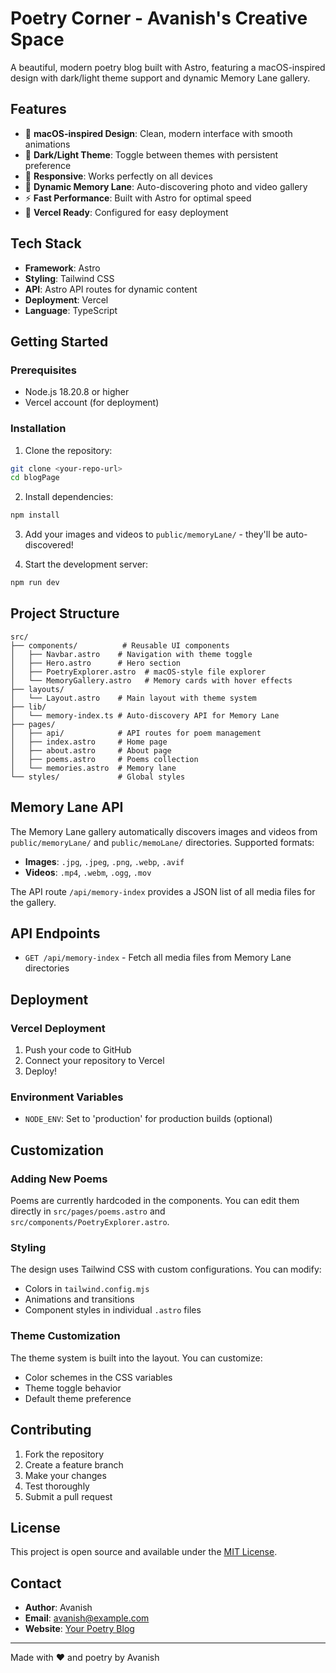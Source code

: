 # Poetry Corner - Avanish's Creative Space

A beautiful, modern poetry blog built with Astro, featuring a macOS-inspired design with dark/light theme support and dynamic Memory Lane gallery.

## Features

- 🎨 **macOS-inspired Design**: Clean, modern interface with smooth animations
- 🌙 **Dark/Light Theme**: Toggle between themes with persistent preference
- 📱 **Responsive**: Works perfectly on all devices
- 📸 **Dynamic Memory Lane**: Auto-discovering photo and video gallery
- ⚡ **Fast Performance**: Built with Astro for optimal speed
- 🚀 **Vercel Ready**: Configured for easy deployment

## Tech Stack

- **Framework**: Astro
- **Styling**: Tailwind CSS
- **API**: Astro API routes for dynamic content
- **Deployment**: Vercel
- **Language**: TypeScript

## Getting Started

### Prerequisites

- Node.js 18.20.8 or higher
- Vercel account (for deployment)

### Installation

1. Clone the repository:

```bash
git clone <your-repo-url>
cd blogPage
```

2. Install dependencies:

```bash
npm install
```

3. Add your images and videos to `public/memoryLane/` - they'll be auto-discovered!

4. Start the development server:

```bash
npm run dev
```

## Project Structure

```
src/
├── components/          # Reusable UI components
│   ├── Navbar.astro    # Navigation with theme toggle
│   ├── Hero.astro      # Hero section
│   ├── PoetryExplorer.astro  # macOS-style file explorer
│   └── MemoryGallery.astro   # Memory cards with hover effects
├── layouts/
│   └── Layout.astro    # Main layout with theme system
├── lib/
│   └── memory-index.ts # Auto-discovery API for Memory Lane
├── pages/
│   ├── api/            # API routes for poem management
│   ├── index.astro     # Home page
│   ├── about.astro     # About page
│   ├── poems.astro     # Poems collection
│   └── memories.astro  # Memory lane
└── styles/             # Global styles
```

## Memory Lane API

The Memory Lane gallery automatically discovers images and videos from `public/memoryLane/` and `public/memoLane/` directories. Supported formats:

- **Images**: `.jpg`, `.jpeg`, `.png`, `.webp`, `.avif`
- **Videos**: `.mp4`, `.webm`, `.ogg`, `.mov`

The API route `/api/memory-index` provides a JSON list of all media files for the gallery.

## API Endpoints

- `GET /api/memory-index` - Fetch all media files from Memory Lane directories

## Deployment

### Vercel Deployment

1. Push your code to GitHub
2. Connect your repository to Vercel
3. Deploy!

### Environment Variables

- `NODE_ENV`: Set to 'production' for production builds (optional)

## Customization

### Adding New Poems

Poems are currently hardcoded in the components. You can edit them directly in `src/pages/poems.astro` and `src/components/PoetryExplorer.astro`.

### Styling

The design uses Tailwind CSS with custom configurations. You can modify:

- Colors in `tailwind.config.mjs`
- Animations and transitions
- Component styles in individual `.astro` files

### Theme Customization

The theme system is built into the layout. You can customize:

- Color schemes in the CSS variables
- Theme toggle behavior
- Default theme preference

## Contributing

1. Fork the repository
2. Create a feature branch
3. Make your changes
4. Test thoroughly
5. Submit a pull request

## License

This project is open source and available under the [MIT License](LICENSE).

## Contact

- **Author**: Avanish
- **Email**: avanish@example.com
- **Website**: [Your Poetry Blog](https://your-poetry-blog.vercel.app)

---

Made with ❤️ and poetry by Avanish
